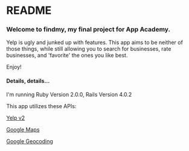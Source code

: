 # README

### Welcome to findmy, my final project for App Academy.

Yelp is ugly and junked up with features. This app aims to be neither of those things, while still allowing you to search for businesses, rate businesses, and 'favorite' the ones you like best.

Enjoy!

#### Details, details...

I'm running Ruby Version 2.0.0, Rails Version 4.0.2

This app utilizes these APIs:

[Yelp v2](http://www.yelp.com/developers/documentation)

[Google Maps](https://developers.google.com/maps/web/) 

[Google Geocoding](https://developers.google.com/maps/documentation/geocoding/)
